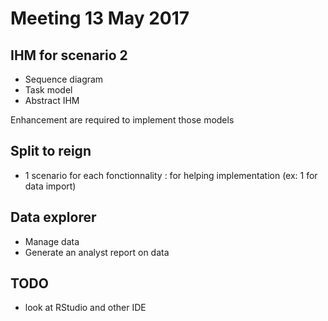 # Meeting 13 May 2017

## IHM for scenario 2

- Sequence diagram
- Task model
- Abstract IHM

Enhancement are required to implement those models  

## Split to reign

- 1 scenario for each fonctionnality : for helping implementation (ex: 1 for data import)

## Data explorer

- Manage data
- Generate an analyst report on data

## TODO

- look at RStudio and other IDE
